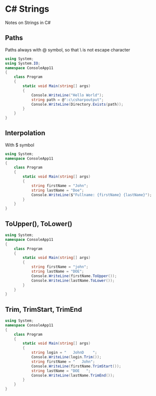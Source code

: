 # C# Strings
Notes on Strings in C#

## Paths
Paths always with @ symbol, so that \ is not escape character
```cs
using System;
using System.IO;
namespace ConsoleApp11
{
    class Program
    {
        static void Main(string[] args)
        {
            Console.WriteLine("Hello World");
            string path = @":c\csharpoutput";
            Console.WriteLine(Directory.Exists(path));
        }
    }
}
```

## Interpolation
With $ symbol
```cs
using System;
namespace ConsoleApp11
{
    class Program
    {
        static void Main(string[] args)
        {
            string firstName = "John";
            string lastName = "Doe";
            Console.WriteLine($"Fullname: {firstName} {lastName}");
        }
    }
}
```

## ToUpper(), ToLower()
```cs
using System;
namespace ConsoleApp11
{
    class Program
    {
        static void Main(string[] args)
        {
            string firstName = "john";
            string lastName = "DOE";
            Console.WriteLine(firstName.ToUpper());
            Console.WriteLine(lastName.ToLower());
        }
    }
}
```

## Trim, TrimStart, TrimEnd
```cs
using System;
namespace ConsoleApp11
{
    class Program
    {
        static void Main(string[] args)
        {
            string login = "   JohnD    ";
            Console.WriteLine(login.Trim());
            string firstName = "   John";
            Console.WriteLine(firstName.TrimStart());
            string lastName = "DOE   ";
            Console.WriteLine(lastName.TrimEnd());        
        }
    }
}
```